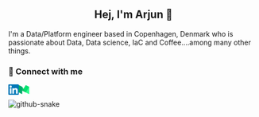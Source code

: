 <h2 align="center">
Hej, I'm Arjun 👋
</h2>


I'm a Data/Platform engineer based in Copenhagen, Denmark who is passionate about Data, Data science, IaC and Coffee....among many other things.


### 🤝 Connect with me

<a href="https://www.linkedin.com/in/arjunanand1/"><img align="left" src="https://raw.githubusercontent.com/arjunanan6/arjunanan6/main/images/linkedin.svg" alt="arjunanand1 | LinkedIn" width="21px"/></a>
<a href="https://medium.com/@arjun.anand1"><img align="left" src="https://raw.githubusercontent.com/arjunanan6/arjunanan6/main/images/medium.svg" alt="arjunanand1 | Medium" width="21px"/></a>
<br>


<picture>
  <source media="(prefers-color-scheme: dark)" srcset="dist/github-contribution-grid-snake-dark.svg" />
  <source media="(prefers-color-scheme: light)" srcset="dist/github-contribution-grid-snake.svg" />
  <img alt="github-snake" src="github-snake.svg" />
</picture>